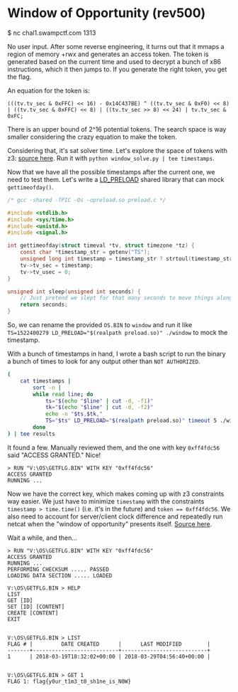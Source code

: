 # Window of Opportunity (rev500)

$ nc chal1.swampctf.com 1313

No user input. After some reverse engineering, it turns out that it mmaps a region of memory +rwx and generates an access token.
The token is generated based on the current time and used to decrypt a bunch of x86 instructions, which it then jumps to.
If you generate the right token, you get the flag.

An equation for the token is:

    (((tv.tv_sec & 0xFFC) << 16) - 0x14C437BE) ^ ((tv.tv_sec & 0xF0) << 8) | ((tv.tv_sec & 0xFFC) << 8) | ((tv.tv_sec >> 8) << 24) | tv.tv_sec & 0xFC;

There is an upper bound of 2^16 potential tokens. The search space is way smaller considering the crazy equation to make the token.

Considering that, it's sat solver time. Let's explore the space of tokens with z3: [source here](window_solve.py). Run it with `python window_solve.py | tee timestamps`.

Now that we have all the possible timestamps after the current one, we need to test them.
Let's write a [LD_PRELOAD](http://www.goldsborough.me/c/low-level/kernel/2016/08/29/16-48-53-the_-ld_preload-_trick/) shared library
that can mock `gettimeofday()`.

```c
/* gcc -shared -fPIC -Os -opreload.so preload.c */

#include <stdlib.h>
#include <sys/time.h>
#include <unistd.h>
#include <signal.h>

int gettimeofday(struct timeval *tv, struct timezone *tz) {
    const char *timestamp_str = getenv("TS");
    unsigned long int timestamp = timestamp_str ? strtoul(timestamp_str, NULL, 10) : 0;
    tv->tv_sec = timestamp;
    tv->tv_usec = 0;
}

unsigned int sleep(unsigned int seconds) {
    // Just pretend we slept for that many seconds to move things along.
    return seconds;
}
```

So, we can rename the provided `OS.BIN` to `window` and run it like `TS=1522400279 LD_PRELOAD="$(realpath preload.so)" ./window` to mock the timestamp.

With a bunch of timestamps in hand, I wrote a bash script to run the binary a bunch of times to look for any output other than `NOT AUTHORIZED`.

```sh
(
    cat timestamps |
        sort -n |
        while read line; do
            ts="$(echo "$line" | cut -d, -f1)"
            tk="$(echo "$line" | cut -d, -f2)"
            echo -n "$ts,$tk,"
            TS="$ts" LD_PRELOAD="$(realpath preload.so)" timeout 5 ./window 2>&1 | grep 'NOT AUTHORIZED'
        done
) | tee results
```

It found a few. Manually reviewed them, and the one with key `0xff4fdc56` said "ACCESS GRANTED." Nice!

```
> RUN "V:\OS\GETFLG.BIN" WITH KEY "0xff4fdc56"
ACCESS GRANTED
RUNNING ...
```

Now we have the correct key, which makes coming up with z3 constraints way easier.
We just have to minimize `timestamp` with the constraints `timestamp > time.time()` (i.e. it's in the future) and `token == 0xff4fdc56`.
We also need to account for server/client clock difference and repeatedly run netcat when the "window of opportunity" presents itself. [Source here](window_connect.py).

Wait a while, and then...

```
> RUN "V:\OS\GETFLG.BIN" WITH KEY "0xff4fdc56"
ACCESS GRANTED
RUNNING ...
PERFORMING CHECKSUM ..... PASSED
LOADING DATA SECTION ..... LOADED

V:\OS\GETFLG.BIN > HELP
LIST
GET [ID]
SET [ID] [CONTENT]
CREATE [CONTENT]
EXIT


V:\OS\GETFLG.BIN > LIST
FLAG # |         DATE CREATED      |      LAST MODIFIED        |
-------+---------------------------+---------------------------+
1      | 2018-03-19T18:32:02+00:00 | 2018-03-29T04:56:40+00:00 |


V:\OS\GETFLG.BIN > GET 1
FLAG 1: flag{y0ur_t1m3_t0_sh1ne_is_N0W}
```

